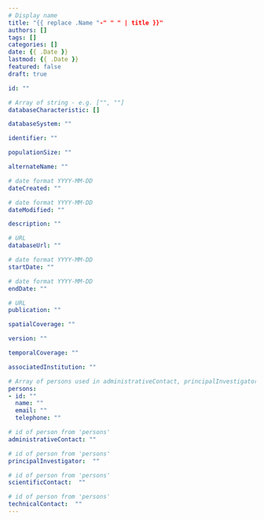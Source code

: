 ```yaml
---
# Display name
title: "{{ replace .Name "-" " " | title }}"
authors: []
tags: []
categories: []
date: {{ .Date }}
lastmod: {{ .Date }} 
featured: false
draft: true

id: ""

# Array of string - e.g. ["", ""]
databaseCharacteristic: []

databaseSystem: ""

identifier: ""

populationSize: ""

alternateName: ""

# date format YYYY-MM-DD
dateCreated: ""

# date format YYYY-MM-DD
dateModified: ""

description: ""

# URL
databaseUrl: ""

# date format YYYY-MM-DD
startDate: ""

# date format YYYY-MM-DD
endDate: ""

# URL
publication: ""

spatialCoverage: "" 

version: ""

temporalCoverage: ""

associatedInstitution: ""

# Array of persons used in administrativeContact, principalInvestigator, scientificContact, technicalContact
persons:
- id: ""
  name: ""
  email: ""
  telephone: "" 

# id of person from 'persons'
administrativeContact: ""

# id of person from 'persons'
principalInvestigator:  ""

# id of person from 'persons'
scientificContact:  ""

# id of person from 'persons'
technicalContact:  ""
---
```

